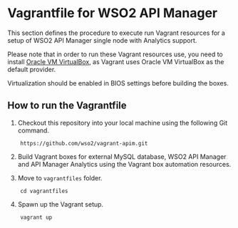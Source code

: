 # Vagrantfile for WSO2 API Manager

This section defines the procedure to execute run Vagrant resources for a setup of WSO2 API Manager single
node with Analytics support.

Please note that in order to run these Vagrant resources use, you need to install
[Oracle VM VirtualBox](http://www.oracle.com/technetwork/server-storage/virtualbox/downloads/index.html),
as Vagrant uses Oracle VM VirtualBox as the default provider.

Virtualization should be enabled in BIOS settings before building the boxes.

## How to run the Vagrantfile

1. Checkout this repository into your local machine using the following Git command.

```
    https://github.com/wso2/vagrant-apim.git
```

2. Build Vagrant boxes for external MySQL database, WSO2 API Manager and API Manager Analytics using the Vagrant box automation resources.

3. Move to `vagrantfiles` folder.

```
    cd vagrantfiles
```
4. Spawn up the Vagrant setup.

```
    vagrant up
```
